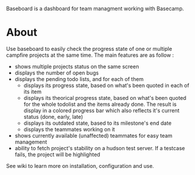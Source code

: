 Baseboard is a dashboard for team managment working with Basecamp.

# About

Use baseboard to easily check the progress state of one or multiple campfire projects at the same time. 
The main features are as follow :

* shows multiple projects status on the same screen
* displays the number of open bugs
* displays the pending todo lists, and for each of them 
  * displays its progress state, based on what's been quoted in each of its item
  * displays its theorical progress state, based on what's been quoted for the whole todolist and the items already done. The result is display in a colored progress bar which also reflects it's current status (done, early, late)
  * displays its outdated state, based to its milestone's end date
  * displays the teammates working on it
* shows currently available (unaffected) teammates for easy team management
* ability to fetch project's stability on a hudson test server. If a testcase fails, the project will be highlighted


See wiki to learn more on installation, configuration and use. 